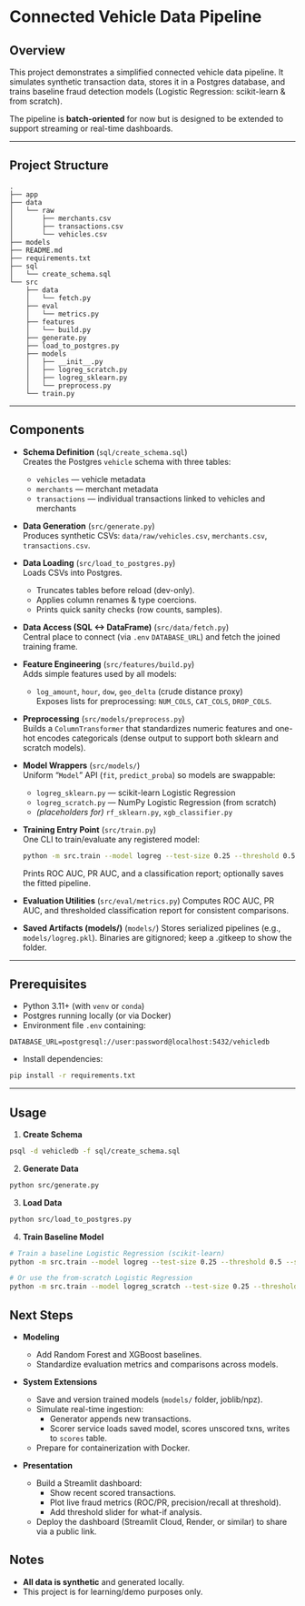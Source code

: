 # Connected Vehicle Data Pipeline

## Overview
This project demonstrates a simplified connected vehicle data pipeline.
It simulates synthetic transaction data, stores it in a Postgres database, and trains baseline fraud detection models (Logistic Regression: scikit-learn & from scratch).

The pipeline is **batch-oriented** for now but is designed to be extended to support streaming or real-time dashboards.

---

## Project Structure
```
.
├── app
├── data
│   └── raw
│       ├── merchants.csv
│       ├── transactions.csv
│       └── vehicles.csv
├── models
├── README.md
├── requirements.txt
├── sql
│   └── create_schema.sql
└── src
    ├── data
    │   └── fetch.py
    ├── eval
    │   └── metrics.py
    ├── features
    │   └── build.py
    ├── generate.py
    ├── load_to_postgres.py
    ├── models
    │   ├── __init__.py
    │   ├── logreg_scratch.py
    │   ├── logreg_sklearn.py
    │   └── preprocess.py
    └── train.py
```

---

## Components
- **Schema Definition** (`sql/create_schema.sql`)  
  Creates the Postgres `vehicle` schema with three tables:
  - `vehicles` — vehicle metadata  
  - `merchants` — merchant metadata  
  - `transactions` — individual transactions linked to vehicles and merchants  

- **Data Generation** (`src/generate.py`)  
  Produces synthetic CSVs: `data/raw/vehicles.csv`, `merchants.csv`, `transactions.csv`.

- **Data Loading** (`src/load_to_postgres.py`)  
  Loads CSVs into Postgres.  
  - Truncates tables before reload (dev-only).  
  - Applies column renames & type coercions.  
  - Prints quick sanity checks (row counts, samples).

- **Data Access (SQL <-> DataFrame)** (`src/data/fetch.py`)  
  Central place to connect (via `.env` `DATABASE_URL`) and fetch the joined training frame.

- **Feature Engineering** (`src/features/build.py`)  
  Adds simple features used by all models:  
  - `log_amount`, `hour`, `dow`, `geo_delta` (crude distance proxy)  
  Exposes lists for preprocessing: `NUM_COLS`, `CAT_COLS`, `DROP_COLS`.

- **Preprocessing** (`src/models/preprocess.py`)  
  Builds a `ColumnTransformer` that standardizes numeric features and one-hot encodes categoricals
  (dense output to support both sklearn and scratch models).

- **Model Wrappers** (`src/models/`)  
  Uniform “`Model`” API (`fit`, `predict_proba`) so models are swappable:
  - `logreg_sklearn.py` — scikit-learn Logistic Regression
  - `logreg_scratch.py` — NumPy Logistic Regression (from scratch)
  - *(placeholders for)* `rf_sklearn.py`, `xgb_classifier.py`

- **Training Entry Point** (`src/train.py`)  
  One CLI to train/evaluate any registered model:
  ```bash
  python -m src.train --model logreg --test-size 0.25 --threshold 0.5 --save models/logreg.pkl
  ```
  Prints ROC AUC, PR AUC, and a classification report; optionally saves the fitted pipeline.

- **Evaluation Utilities** (`src/eval/metrics.py`)
  Computes ROC AUC, PR AUC, and thresholded classification report for consistent comparisons.

- **Saved Artifacts (models/)** (`models/`)
  Stores serialized pipelines (e.g., `models/logreg.pkl`). 
  Binaries are gitignored; keep a .gitkeep to show the folder.
---

## Prerequisites
- Python 3.11+ (with `venv` or `conda`)  
- Postgres running locally (or via Docker)  
- Environment file `.env` containing:
```dotenv
DATABASE_URL=postgresql://user:password@localhost:5432/vehicledb
```
- Install dependencies:
```bash
pip install -r requirements.txt
```

---

## Usage
1.  **Create Schema**
```bash
psql -d vehicledb -f sql/create_schema.sql
```
2.  **Generate Data**
```bash
python src/generate.py
```
3.  **Load Data**
```bash
python src/load_to_postgres.py
```
4.  **Train Baseline Model**
```bash
# Train a baseline Logistic Regression (scikit-learn)
python -m src.train --model logreg --test-size 0.25 --threshold 0.5 --save models/logreg.pkl

# Or use the from-scratch Logistic Regression
python -m src.train --model logreg_scratch --test-size 0.25 --threshold 0.5 --save models/scratch_logreg.pkl
```

## Next Steps
- **Modeling**
  - Add Random Forest and XGBoost baselines.
  - Standardize evaluation metrics and comparisons across models.

- **System Extensions**
  - Save and version trained models (`models/` folder, joblib/npz).
  - Simulate real-time ingestion:
    - Generator appends new transactions.
    - Scorer service loads saved model, scores unscored txns, writes to `scores` table.
  - Prepare for containerization with Docker.

- **Presentation**
  - Build a Streamlit dashboard:
    - Show recent scored transactions.
    - Plot live fraud metrics (ROC/PR, precision/recall at threshold).
    - Add threshold slider for what-if analysis.
  - Deploy the dashboard (Streamlit Cloud, Render, or similar) to share via a public link.

## Notes
- **All data is synthetic** and generated locally.
- This project is for learning/demo purposes only.
